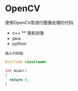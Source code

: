 # OpenCV

使用OpenCV库进行图像处理的代码

* c++
** 类和对象
* java
* python

`插入代码段`
```cpp
#include <iostream>

int mian()
{
  return 0;
}
```
